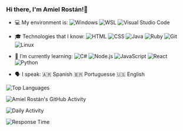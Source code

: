 ### Hi there, I'm Amiel Rostán!👋

- 💻 My environment is:
![Windows](https://img.shields.io/badge/OS-Windows-informational?style=flat&logo=Windows&logoColor=white&color=0078D6)
![WSL](https://img.shields.io/badge/WSL-WSL-informational?style=flat&logo=Windows&logoColor=white&color=0078D6)
![Visual Studio Code](https://img.shields.io/badge/Editor-Visual_Studio_Code-informational?style=flat&logo=visual-studio-code&logoColor=white&color=007ACC)

- 🎓 Technologies that I know:
![HTML](https://img.shields.io/badge/Code-HTML-informational?style=flat&logo=html5&logoColor=white&color=E34F26)
![CSS](https://img.shields.io/badge/Code-CSS-informational?style=flat&logo=css3&logoColor=white&color=1572B6)
![Java](https://img.shields.io/badge/Code-Java-informational?style=flat&logo=java&logoColor=white&color=007396)
![Ruby](https://img.shields.io/badge/Code-Ruby-informational?style=flat&logo=ruby&logoColor=white&color=CC342D)
![Git](https://img.shields.io/badge/Version_Control-Git-informational?style=flat&logo=git&logoColor=white&color=F05032)
![Linux](https://img.shields.io/badge/OS-Linux-informational?style=flat&logo=linux&logoColor=white&color=black)

- 🌱 I’m currently learning:
![C#](https://img.shields.io/badge/Code-C%23-informational?style=flat&logo=c-sharp&logoColor=white&color=239120)
![Node.js](https://img.shields.io/badge/Node.js-14.x-green?style=flat&logo=node.js&logoColor=white&color=339933)
![JavaScript](https://img.shields.io/badge/Code-JavaScript-informational?style=flat&logo=javascript&logoColor=white&color=F7DF1E)
![React](https://img.shields.io/badge/Code-React-informational?style=flat&logo=React&logoColor=white&color=61DAFB)
![Python](https://img.shields.io/badge/Code-Python-informational?style=flat&logo=python&logoColor=white&color=3776AB)

- 🗣️ I speak:
🇦🇷 Spanish
🇧🇷 Portuguesse
🇺🇸 English

<!-- Top Languages Card with Dark Theme -->
![Top Languages](https://github-readme-stats.vercel.app/api/top-langs/?username=AmielRostan&layout=compact&langs_count=10&theme=dark)

![Amiel Rostán's GitHub Activity](https://activity-graph.herokuapp.com/graph?username=AmielRostan&bg_color=1F222E&color=F8D866&line=F85D7F&point=FFFFFF&hide_border=true)

![Daily Activity](https://github-readme-streak-stats.herokuapp.com/?user=AmielRostan&theme=dark)

![Response Time](https://github-readme-response-time.herokuapp.com/?user=AmielRostan&theme=dark)


<!--
**AmielRostan/AmielRostan** is a ✨ _special_ ✨ repository because its `README.md` (this file) appears on your GitHub profile.

Here are some ideas to get you started:

- 🔭 I’m currently working on ...
- 🌱 I’m currently learning ...
- 👯 I’m looking to collaborate on ...
- 🤔 I’m looking for help with ...
- 💬 Ask me about ...
- 📫 How to reach me: ...
- 😄 Pronouns: ...
- ⚡ Fun fact: ...
-->
